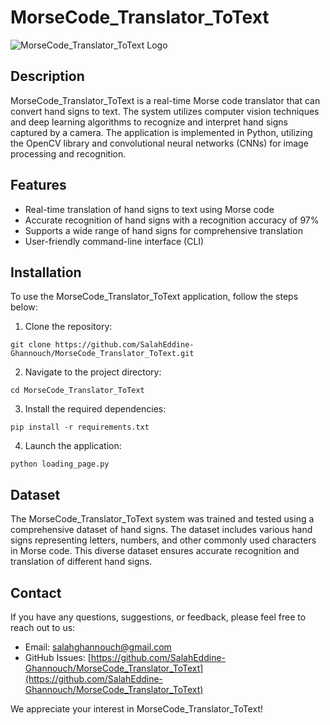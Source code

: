 # MorseCode_Translator_ToText

![MorseCode_Translator_ToText Logo](logo.png)

## Description

MorseCode_Translator_ToText is a real-time Morse code translator that can convert hand signs to text. The system utilizes computer vision techniques and deep learning algorithms to recognize and interpret hand signs captured by a camera. The application is implemented in Python, utilizing the OpenCV library and convolutional neural networks (CNNs) for image processing and recognition.

## Features

- Real-time translation of hand signs to text using Morse code
- Accurate recognition of hand signs with a recognition accuracy of 97%
- Supports a wide range of hand signs for comprehensive translation
- User-friendly command-line interface (CLI)

## Installation

To use the MorseCode_Translator_ToText application, follow the steps below:

1. Clone the repository:

```shell
git clone https://github.com/SalahEddine-Ghannouch/MorseCode_Translator_ToText.git
```

2. Navigate to the project directory:

```shell
cd MorseCode_Translator_ToText
```

3. Install the required dependencies:

```shell
pip install -r requirements.txt
```

4. Launch the application:

```shell
python loading_page.py
```

## Dataset

The MorseCode_Translator_ToText system was trained and tested using a comprehensive dataset of hand signs. The dataset includes various hand signs representing letters, numbers, and other commonly used characters in Morse code. This diverse dataset ensures accurate recognition and translation of different hand signs.

## Contact

If you have any questions, suggestions, or feedback, please feel free to reach out to us:

- Email: [salahghannouch@gmail.com](mailto:salahghannouch@gmail.com)
- GitHub Issues: [https://github.com/SalahEddine-Ghannouch/MorseCode_Translator_ToText](https://github.com/SalahEddine-Ghannouch/MorseCode_Translator_ToText)

We appreciate your interest in MorseCode_Translator_ToText!


